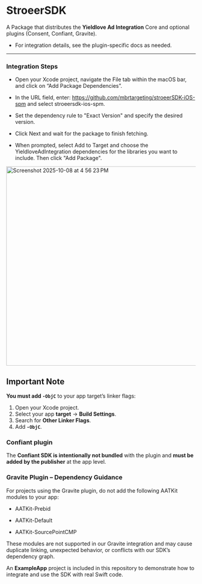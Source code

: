 # StroeerSDK

A Package that distributes the **Yieldlove Ad Integration** Core and optional plugins (Consent, Confiant, Gravite).  

- For integration details, see the plugin-specific docs as needed.

---

### Integration Steps


- Open your Xcode project, navigate the File tab within the macOS bar, and click on “Add Package Dependencies”.

- In the URL field, enter: https://github.com/mbrtargeting/stroeerSDK-iOS-spm and select stroeersdk-ios-spm.

- Set the dependency rule to "Exact Version" and specify the desired version.

- Click Next and wait for the package to finish fetching.

- When prompted, select Add to Target and choose the YieldloveAdIntegration dependencies for the libraries you want to include. Then click "Add Package".
  
<img width="750" height="530" alt="Screenshot 2025-10-08 at 4 56 23 PM" src="https://github.com/user-attachments/assets/7f85ba33-7a2e-40ce-9665-a9197da8a606" />

## Important Note

**You must add `-ObjC`** to your app target’s linker flags:

1. Open your Xcode project.
2. Select your app **target** → **Build Settings**.
3. Search for **Other Linker Flags**.
4. Add **`-ObjC`**.

### Confiant plugin
The **Confiant SDK is intentionally not bundled** with the plugin and **must be added by the publisher** at the app level.

### Gravite Plugin – Dependency Guidance
For projects using the Gravite plugin, do not add the following AATKit modules to your app:

- AATKit-Prebid

- AATKit-Default

- AATKit-SourcePointCMP

These modules are not supported in our Gravite integration and may cause duplicate linking, unexpected behavior, or conflicts with our SDK’s dependency graph.

An **ExampleApp** project is included in this repository to demonstrate how to integrate and use the SDK with real Swift code.
